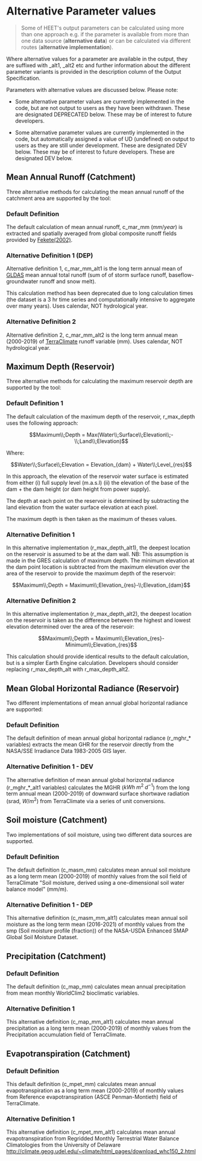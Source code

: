 
# Alternative Parameter values

> Some of HEET's output parameters can be calculated using more than one approach e.g. if the parameter is available from more than one data source (**alternative data**) or can be calculated via different routes (**alternative implementation**).

Where alternative values for a parameter are available in the output, they are suffixed with \_alt1, \_alt2 etc and further information about the different parameter variants is provided in the description column of the Output Specification.

Parameters with alternative values are discussed below. Please note:

-   Some alternative parameter values are currently implemented in the code, but are not output to users as they have been withdrawn. These are designated DEPRECATED below. These may be of interest to future developers.

-   Some alternative parameter values are currently implemented in the code, but automatically assigned a value of UD (undefined) on output to users as they are still under development. These are designated DEV below. These may be of interest to future developers. These are designated DEV below.

## Mean Annual Runoff (Catchment)

Three alternative methods for calculating the mean annual runoff of the catchment area are supported by the tool:

### Default Definition

The default calculation of mean annual runoff, c_mar_mm ($mm/year$) is extracted and spatially averaged from global composite runoff fields provided by [Fekete(2002)](https://www.compositerunoff.sr.unh.edu/). 

### Alternative Definition 1 (DEP)

Alternative definition 1, c_mar_mm_alt1 is the long term annual mean of [GLDAS](https://developers.google.com/earth-engine/datasets/catalog/NASA_GLDAS_V021_NOAH_G025_T3H#bands) mean annual total runoff (sum of of storm surface runoff, baseflow-groundwater runoff and snow melt).

This calculation method has been deprecated due to long calculation times (the dataset is a 3 hr time series and computationally intensive to aggregate over many years). Uses calendar, NOT hydrological year.

### Alternative Definition 2

Alternative definition 2, c_mar_mm_alt2 is the long term annual mean (2000-2019) of [TerraClimate](https://developers.google.com/earth-engine/datasets/catalog/IDAHO_EPSCOR_TERRACLIMATE#citations) runoff variable (mm). Uses calendar, NOT hydrological year.

## Maximum Depth (Reservoir)

Three alternative methods for calculating the maximum reservoir depth are supported by the tool:

### Default Definition 1 

The default calculation of the maximum depth of the reservoir, r_max_depth uses the following approach:

$$Maximum\\;Depth = Max(Water\\;Surface\\;Elevation\\;-\\;Land\\;Elevation)$$

Where:

$$Water\\;Surface\\;Elevation = Elevation_{dam} + Water\\;Level_{res}$$

In this approach, the elevation of the reservoir water surface is estimated from either (i) full supply level (m.a.s.l) (ii) the elevation of the base of the dam + the dam height (or  dam height from power supply).


The depth at each point on the reservoir is determined by subtracting the land elevation from the water surface elevation at each pixel.

The maximum depth is then taken as the maximum of theses values.

### Alternative Definition 1

In this alternative implementation (r_max_depth_alt1), the deepest location on the reservoir is assumed to be at the dam wall. NB: This assumption is made in the GRES calculation of maximum depth. The minimum elevation  at the dam point location is subtracted from the maximum elevation over the area of the reservoir to provide the maximum depth of the reservoir:

$$Maximum\\;Depth = Maximum\\;Elevation_{res}-\\;Elevation_{dam}$$

### Alternative Definition 2

In this alternative implementation (r_max_depth_alt2), the deepest location on the reservoir is taken as the difference between the highest and lowest elevation determined over the area of the reservoir:

$$Maximum\\;Depth = Maximum\\;Elevation_{res}-Minimum\\;Elevation_{res}$$

This calculation should provide identical results to the default calculation, but is a simpler Earth Engine calculation. Developers should consider replacing r_max_depth_alt with r_max_depth_alt2.

## Mean Global Horizontal Radiance (Reservoir)

Two different implementations of mean annual global horizontal radiance are supported:

### Default Definition 

The default definition of mean annual global horizontal radiance (r_mghr\_\* variables) extracts the mean GHR for the reservoir directly from the NASA/SSE Irradiance Data 1983-2005 GIS layer.

### Alternative Definition 1  - DEV

The alternative definition of mean annual global horizontal radiance (r_mghr\_\*\_alt1 variables) calculates the MGHR ($kWh\;m^2\;d^{-1}$) from the long term annual mean (2000-2019) of downward surface shortwave radiation (srad, $W/m^{2}$) from TerraClimate via a series of unit conversions.

## Soil moisture (Catchment) 

Two implementations of soil moisture, using two different data sources are supported.

### Default Definition

The default definition (c_masm_mm) calculates mean annual soil moisture as a long term mean (2000-2019) of monthly values from the soil field of TerraClimate "Soil moisture, derived using a one-dimensional soil water balance model" (mm/m).

### Alternative Definition 1 - DEP

This alternative definition (c_masm_mm_alt1) calculates mean annual soil moisture as the long term mean (2016-2021) of monthly values from the smp (Soil moisture profile (fraction)) of the NASA-USDA Enhanced SMAP Global Soil Moisture Dataset.

## Precipitation (Catchment)

### Default Definition 
The default definition (c_map_mm) calculates mean annual precipitation
from mean monthly WorldClim2 bioclimatic variables.

### Alternative Definition 1
This alternative definition (c_map_mm_alt1) calculates mean annual precipitation as a long term mean (2000-2019) of monthly values from the Precipitation accumulation field of TerraClimate.

## Evapotranspiration (Catchment)

### Default Definition 
This default definition (c_mpet_mm) calculates mean annual evapotranspiration as a long term mean (2000-2019) of monthly values from Reference evapotranspiration (ASCE Penman-Montieth) field of TerraClimate.

### Alternative Definition 1
This alternative definition (c_mpet_mm_alt1) calculates mean annual evapotranspiration 
from Regridded Monthly Terrestrial Water Balance Climatologies from the University of Delaware
http://climate.geog.udel.edu/~climate/html_pages/download_whc150_2.html
